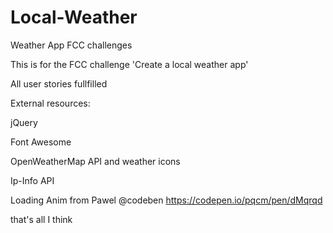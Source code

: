 # Local-Weather
Weather App FCC challenges

This is for the FCC challenge 'Create a local weather app'

All user stories fullfilled

External resources:

jQuery

Font Awesome

OpenWeatherMap API and weather icons

Ip-Info API

Loading Anim from Pawel @codeben  https://codepen.io/pqcm/pen/dMqrqd

that's all I think
